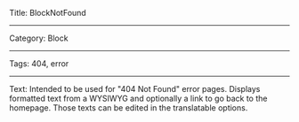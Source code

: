 Title: BlockNotFound

---

Category: Block

---

Tags: 404, error

---

Text: Intended to be used for "404 Not Found" error pages. Displays formatted text from a WYSIWYG and optionally a link to go back to the homepage. Those texts can be edited in the translatable options.
